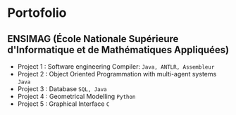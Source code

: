 # Portofolio

## **ENSIMAG** (École Nationale Supérieure d'Informatique et de Mathématiques Appliquées)

* Project 1 : Software engineering Compiler: `Java, ANTLR, Assembleur`
* Project 2 : Object Oriented Programmation with multi-agent systems `Java`
* Project 3 : Database `SQL, Java`
* Project 4 : Geometrical Modelling `Python`
* Project 5 : Graphical Interface `C`
    
